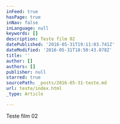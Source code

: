 ```yaml
---
inFeed: true
hasPage: true
inNav: false
inLanguage: null
keywords: []
description: Teste film 02
datePublished: '2016-05-31T19:11:03.741Z'
dateModified: '2016-05-31T18:50:43.078Z'
title: ''
author: []
authors: []
publisher: null
starred: true
sourcePath: _posts/2016-05-31-teste.md
url: teste/index.html
_type: Article

---
```

Teste film 02